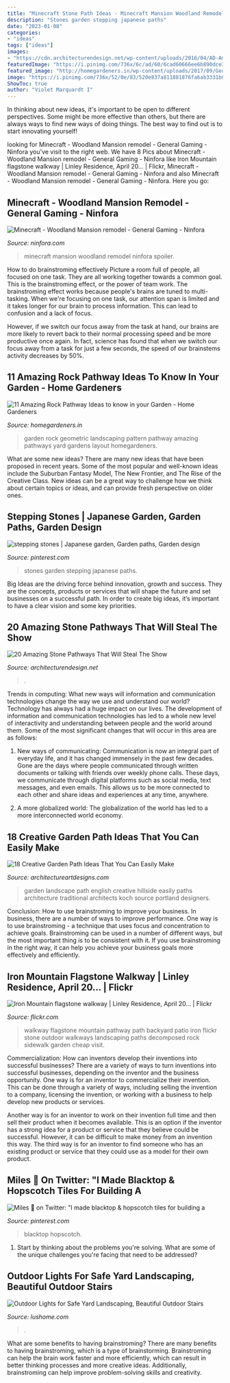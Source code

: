 ```yaml
---
title: "Minecraft Stone Path Ideas - Minecraft Mansion Woodland Remodel Ninfora Spoiler"
description: "Stones garden stepping japanese paths"
date: "2023-01-08"
categories:
- "ideas"
tags: ["ideas"]
images:
- "https://cdn.architecturendesign.net/wp-content/uploads/2016/04/AD-Amazing-Stone-Pathways-That-Will-Steal-The-Show-15.jpg"
featuredImage: "https://i.pinimg.com/736x/6c/ad/60/6cad60666ee6b890dce3eee69d5db6c6.jpg"
featured_image: "http://homegardeners.in/wp-content/uploads/2017/09/Geometric-Pattern-1.jpg"
image: "https://i.pinimg.com/736x/52/0e/83/520e837a811881876fa6ab3331b04d2d.jpg"
ShowToc: true
author: "Violet Marquardt I"
---
```



In thinking about new ideas, it's important to be open to different perspectives. Some might be more effective than others, but there are always ways to find new ways of doing things. The best way to find out is to start innovating yourself!

	

		
looking for Minecraft - Woodland Mansion remodel - General Gaming - Ninfora you've visit to the right web. We have 8 Pics about Minecraft - Woodland Mansion remodel - General Gaming - Ninfora like Iron Mountain flagstone walkway | Linley Residence, April 20… | Flickr, Minecraft - Woodland Mansion remodel - General Gaming - Ninfora and also Minecraft - Woodland Mansion remodel - General Gaming - Ninfora. Here you go:
		
    
## Minecraft - Woodland Mansion Remodel - General Gaming - Ninfora

<img loading=lazy src="https://ninfora.com/forums/uploads/monthly_2017_11/5a105c5c10664_Minecraft1_12.211_18_201711_13_08AM.png.c22c5a94352aa96cb8b05d51aaddfe50.png" onerror="this.onerror=null;this.src='https://tse4.mm.bing.net/th?id=OIP.lnocNmoEkz65RTjvfbS_TgHaEO&amp;pid=15.1';" alt="Minecraft - Woodland Mansion remodel - General Gaming - Ninfora">

_Source: ninfora.com_

>minecraft mansion woodland remodel ninfora spoiler. 

	

How to do brainstroming effectively
Picture a room full of people, all focused on one task. They are all working together towards a common goal. This is the brainstroming effect, or the power of team work.
The brainstroming effect works because people's brains are tuned to multi-tasking. When we're focusing on one task, our attention span is limited and it takes longer for our brain to process information. This can lead to confusion and a lack of focus.

However, if we switch our focus away from the task at hand, our brains are more likely to revert back to their normal processing speed and be more productive once again. In fact, science has found that when we switch our focus away from a task for just a few seconds, the speed of our brainstems activity decreases by 50%.

    
## 11 Amazing Rock Pathway Ideas To Know In Your Garden - Home Gardeners

<img loading=lazy src="http://homegardeners.in/wp-content/uploads/2017/09/Geometric-Pattern-1.jpg" onerror="this.onerror=null;this.src='https://tse2.mm.bing.net/th?id=OIP.jwQZR6I4YMJJCaY29hbCSQHaLK&amp;pid=15.1';" alt="11 Amazing Rock Pathway Ideas to know in your Garden - Home Gardeners">

_Source: homegardeners.in_

>garden rock geometric landscaping pattern pathway amazing pathways yard gardens layout homegardeners. 

	

What are some new ideas?
There are many new ideas that have been proposed in recent years. Some of the most popular and well-known ideas include the Suburban Fantasy Model, The New Frontier, and The Rise of the Creative Class. New ideas can be a great way to challenge how we think about certain topics or ideas, and can provide fresh perspective on older ones.

    
## Stepping Stones | Japanese Garden, Garden Paths, Garden Design

<img loading=lazy src="https://i.pinimg.com/736x/6c/ad/60/6cad60666ee6b890dce3eee69d5db6c6.jpg" onerror="this.onerror=null;this.src='https://tse3.mm.bing.net/th?id=OIP.5vLT-cFFmDN7PSI2K05VqgHaJ3&amp;pid=15.1';" alt="stepping stones | Japanese garden, Garden paths, Garden design">

_Source: pinterest.com_

>stones garden stepping japanese paths. 

	

Big Ideas are the driving force behind innovation, growth and success. They are the concepts, products or services that will shape the future and set businesses on a successful path. In order to create big ideas, it’s important to have a clear vision and some key priorities.

    
## 20 Amazing Stone Pathways That Will Steal The Show

<img loading=lazy src="https://cdn.architecturendesign.net/wp-content/uploads/2016/04/AD-Amazing-Stone-Pathways-That-Will-Steal-The-Show-15.jpg" onerror="this.onerror=null;this.src='https://tse1.mm.bing.net/th?id=OIP.v9K2KdEFzWu2fwKLoXM8wgHaJ3&amp;pid=15.1';" alt="20 Amazing Stone Pathways That Will Steal The Show">

_Source: architecturendesign.net_

>. 

	

Trends in computing: What new ways will information and communication technologies change the way we use and understand our world?
Technology has always had a huge impact on our lives. The development of information and communication technologies has led to a whole new level of interactivity and understanding between people and the world around them. Some of the most significant changes that will occur in this area are as follows:
1) New ways of communicating: Communication is now an integral part of everyday life, and it has changed immensely in the past few decades. Gone are the days where people communicated through written documents or talking with friends over weekly phone calls. These days, we communicate through digital platforms such as social media, text messages, and even emails. This allows us to be more connected to each other and share ideas and experiences at any time, anywhere.

2) A more globalized world: The globalization of the world has led to a more interconnected world economy.

    
## 18 Creative Garden Path Ideas That You Can Easily Make

<img loading=lazy src="https://www.architectureartdesigns.com/wp-content/uploads/2016/05/7-25.jpg" onerror="this.onerror=null;this.src='https://tse4.mm.bing.net/th?id=OIP.SS728VYu9S9QU0dyzNAi3gHaJ4&amp;pid=15.1';" alt="18 Creative Garden Path Ideas That You Can Easily Make">

_Source: architectureartdesigns.com_

>garden landscape path english creative hillside easily paths architecture traditional architects koch source portland designers. 

	

Conclusion: How to use brainstroming to improve your business.
In business, there are a number of ways to improve performance. One way is to use brainstroming - a technique that uses focus and concentration to achieve goals. Brainstroming can be used in a number of different ways, but the most important thing is to be consistent with it. If you use brainstroming in the right way, it can help you achieve your business goals more effectively and efficiently.

    
## Iron Mountain Flagstone Walkway | Linley Residence, April 20… | Flickr

<img loading=lazy src="https://c1.staticflickr.com/5/4062/4544138134_a3fd7c29a7_b.jpg" onerror="this.onerror=null;this.src='https://tse3.mm.bing.net/th?id=OIP.8zQmFwh704trKuu7Zw3QlQHaJ4&amp;pid=15.1';" alt="Iron Mountain flagstone walkway | Linley Residence, April 20… | Flickr">

_Source: flickr.com_

>walkway flagstone mountain pathway path backyard patio iron flickr stone outdoor walkways landscaping paths decomposed rock sidewalk garden cheap visit. 

	

Commercialization: How can inventors develop their inventions into successful businesses?
There are a variety of ways to turn inventions into successful businesses, depending on the inventor and the business opportunity. 
One way is for an inventor to commercialize their invention. This can be done through a variety of ways, including selling the invention to a company, licensing the invention, or working with a business to help develop new products or services. 

Another way is for an inventor to work on their invention full time and then sell their product when it becomes available. This is an option if the inventor has a strong idea for a product or service that they believe could be successful. However, it can be difficult to make money from an invention this way. 
The third way is for an inventor to find someone who has an existing product or service that they could use as a model for their own product.

    
## Miles 🍎 On Twitter: &quot;I Made Blacktop &amp; Hopscotch Tiles For Building A

<img loading=lazy src="https://i.pinimg.com/736x/52/0e/83/520e837a811881876fa6ab3331b04d2d.jpg" onerror="this.onerror=null;this.src='https://tse2.mm.bing.net/th?id=OIP.SkQzMfM3reXD0Ot0VpP6EwHaEK&amp;pid=15.1';" alt="Miles 🍎 on Twitter: &quot;I made blacktop &amp; hopscotch tiles for building a">

_Source: pinterest.com_

>blacktop hopscotch. 

	

1. Start by thinking about the problems you're solving. What are some of the unique challenges you're facing that need to be addressed? 

    
## Outdoor Lights For Safe Yard Landscaping, Beautiful Outdoor Stairs

<img loading=lazy src="https://www.lushome.com/wp-content/uploads/2016/02/outdoor-lights-stairs-modern-lighting-ideas-15.jpg" onerror="this.onerror=null;this.src='https://tse4.mm.bing.net/th?id=OIP.L6y6okyHORCZaZt79EDndwHaKD&amp;pid=15.1';" alt="Outdoor Lights for Safe Yard Landscaping, Beautiful Outdoor Stairs">

_Source: lushome.com_

>. 

	

What are some benefits to having brainstroming?
There are many benefits to having brainstroming, which is a type of brainstorming. Brainstroming can help the brain work faster and more efficiently, which can result in better thinking processes and more creative ideas. Additionally, brainstroming can help improve problem-solving skills and creativity.


